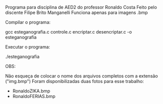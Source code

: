 Programa para disciplina de AED2 do professor Ronaldo Costa
Feito pelo discente Filipe Brito Manganelli
Funciona apenas para imagens .bmp

Compilar o programa:

  gcc esteganografia.c controle.c encriptar.c desencriptar.c -o esteganografia

Executar o programa:

  ./esteganografia

OBS:

Não esqueça de colocar o nome dos arquivos completos com a extensão ("img.bmp")
Foram disponibilizadas duas fotos para esse trabalho: 
- RonaldoZIKA.bmp
- RonaldoFERIAS.bmp
